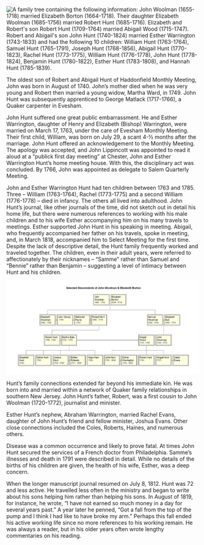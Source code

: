 ![A family tree containing the following information: John Woolman (1655-1718) married Elizabeth Borton (1664-1718). Their daughter Elizabeth Woolman (1685-1756) married Robert Hunt (1685-1716). Elizabeth and Robert's son Robert Hunt (1709-1764) married Abigail Wood (1715-1747). Robert and Abigail's son John Hunt (1740-1824) married Esther Warrington (1743-1833) and had the following 10 children: William Hunt (1763-1764), Samuel Hunt (1765-1791), Joseph Hunt (1768-1856), Abigail Hunt (1770-1823), Rachel Hunt (1773-1775), William Hunt (1776-1778), John Hunt (1778-1824), Benjamin Hunt (1780-1822), Esther Hunt (1783-1808), and Hannah Hunt (1785-1839).](../images/image10.jpg "Direct Ancestors and Children of John Hunt (1740-1824)")

The oldest son of Robert and Abigail Hunt of Haddonfield Monthly Meeting, John was born in August of 1740. John’s mother died when he was very young and Robert then married a young widow, Martha Ward, in 1749. John Hunt was subsequently apprenticed to George Matlack (1717-1766), a Quaker carpenter in Evesham.

John Hunt suffered one great public embarrassment. He and Esther Warrington, daughter of Henry and Elizabeth (Bishop) Warrington, were married on March 17, 1763, under the care of Evesham Monthly Meeting. Their first child, William, was born on July 29, a scant 4-½ months after the marriage. John Hunt offered an acknowledgement to the Monthly Meeting. The apology was accepted, and John Lippincott was appointed to read it aloud at a “publick first day meeting” at Chester, John and Esther Warrington Hunt’s home meeting house. With this, the disciplinary act was concluded. By 1766, John was appointed as delegate to Salem Quarterly Meeting.

John and Esther Warrington Hunt had ten children between 1763 and 1785. Three – William (1763-1764), Rachel (1773-1775) and a second William (1776-1778) – died in infancy. The others all lived into adulthood. John Hunt’s journal, like other journals of the time, did not sketch out in detail his home life, but there were numerous references to working with his male children and to his wife Esther accompanying him on his many travels to meetings. Esther supported John Hunt in his speaking in meeting. Abigail, who frequently accompanied her father on his travels, spoke in meeting, and, in March 1818, accompanied him to Select Meeting for the first time. Despite the lack of descriptive detail, the Hunt family frequently worked and traveled together.  The children, even in their adult years, were referred to affectionately by their nicknames – “Samme” rather than Samuel and “Bennie” rather than Benjamin – suggesting a level of intimacy between Hunt and his children. 

![alt text](../images/image8.jpg "Selected Descendants of John Woolman & Elizabeth Borton")

Hunt’s family connections extended far beyond his immediate kin. He was born into and married within a network of Quaker family relationships in southern New Jersey. John Hunt’s father, Robert, was a first cousin to John Woolman (1720-1772), journalist and minister.

Esther Hunt’s nephew, Abraham Warrington, married Rachel Evans, daughter of John Hunt’s friend and fellow minister, Joshua Evans. Other close connections included the Coles, Roberts, Haines, and numerous others.

 Disease was a common occurrence and likely to prove fatal. At times John Hunt secured the services of a French doctor from Philadelphia. Samme’s illnesses and death in 1791 were described in detail. While no details of the births of his children are given, the health of his wife, Esther, was a deep concern. 

When the longer manuscript journal resumed on July 8, 1812. Hunt was 72 and less active. He travelled less often in the ministry and began to write about his sons helping him rather than helping his sons. In August of 1819, for instance, he wrote, “I have not earned so much money in a day for several years past.” A year later he penned, “Got a fall from the top of the pump and I think I had like to have broke my arm.” Perhaps this fall ended his active working life since no more references to his working remain. He was always a reader, but in his older years often wrote lengthy commentaries on his reading.
